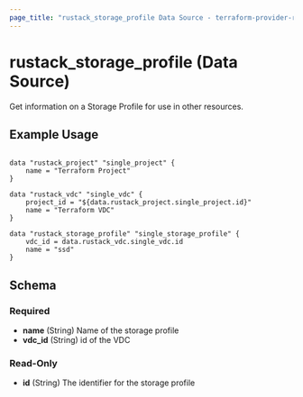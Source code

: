 ```yaml
---
page_title: "rustack_storage_profile Data Source - terraform-provider-rustack"
---
```

# rustack_storage_profile (Data Source)

Get information on a Storage Profile for use in other resources. 

## Example Usage

```hcl

data "rustack_project" "single_project" {
    name = "Terraform Project"
}

data "rustack_vdc" "single_vdc" {
    project_id = "${data.rustack_project.single_project.id}"
    name = "Terraform VDC"
}

data "rustack_storage_profile" "single_storage_profile" {
    vdc_id = data.rustack_vdc.single_vdc.id
    name = "ssd"
}

```
## Schema

### Required

- **name** (String) Name of the storage profile
- **vdc_id** (String) id of the VDC

### Read-Only

- **id** (String) The identifier for the storage profile

